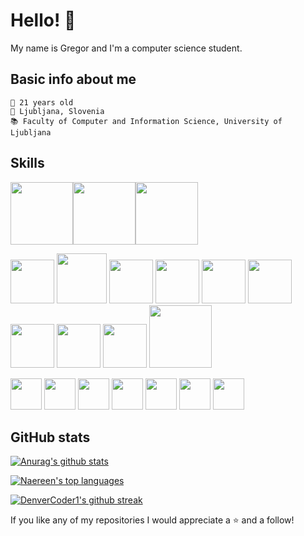# Hello! 👋

My name is Gregor and I'm a computer science student.

## Basic info about me
```
🍰 21 years old
📍 Ljubljana, Slovenia
📚 Faculty of Computer and Information Science, University of Ljubljana
```

## Skills
<img height=100 src="https://cdn.jsdelivr.net/gh/devicons/devicon/icons/c/c-original.svg" /><img height=100 src="https://cdn.jsdelivr.net/gh/devicons/devicon/icons/cplusplus/cplusplus-original.svg"><img height=100 src="https://cdn.jsdelivr.net/gh/devicons/devicon/icons/java/java-original-wordmark.svg" />


 <img height=70 src="https://cdn.jsdelivr.net/gh/devicons/devicon/icons/html5/html5-original-wordmark.svg" /> <img height=80 src="https://cdn.jsdelivr.net/gh/devicons/devicon/icons/css3/css3-original-wordmark.svg" /> <img height=70 src="https://cdn.jsdelivr.net/gh/devicons/devicon/icons/javascript/javascript-original.svg" /> 
 <img height=70 src="https://cdn.jsdelivr.net/gh/devicons/devicon/icons/python/python-original.svg" />
 <img height=70 src="https://cdn.jsdelivr.net/gh/devicons/devicon/icons/mysql/mysql-original-wordmark.svg" />
 <img height=70 src="https://cdn.jsdelivr.net/gh/devicons/devicon/icons/unity/unity-original.svg" />
 <img height=70 src="https://cdn.jsdelivr.net/gh/devicons/devicon/icons/arduino/arduino-original.svg" />
 <img height=70 src="https://cdn.jsdelivr.net/gh/devicons/devicon/icons/csharp/csharp-original.svg" />
<img height=70 src="https://cdn.jsdelivr.net/gh/devicons/devicon/icons/bash/bash-original.svg" />
<img height=100 src="https://cdn.jsdelivr.net/gh/devicons/devicon/icons/git/git-original.svg" /> 
          
 
 
 <img height=50 src="https://cdn.jsdelivr.net/gh/devicons/devicon/icons/react/react-original.svg" /> <img height=50 src="https://cdn.jsdelivr.net/gh/devicons/devicon/icons/matlab/matlab-original.svg" /> <img height=50 src="https://cdn.jsdelivr.net/gh/devicons/devicon/icons/docker/docker-original.svg" /> <img height=50 src="https://cdn.jsdelivr.net/gh/devicons/devicon/icons/go/go-original-wordmark.svg" /> <img height=50 src="https://cdn.jsdelivr.net/gh/devicons/devicon/icons/nginx/nginx-original.svg" /> <img height=50 src="https://cdn.jsdelivr.net/gh/devicons/devicon/icons/nodejs/nodejs-original-wordmark.svg" /> <img height=50 src="https://cdn.jsdelivr.net/gh/devicons/devicon/icons/r/r-original.svg" /> 
          
          
## GitHub stats
[![Anurag's github stats](https://github-readme-stats.vercel.app/api?username=gregorkovac&theme=dark)](https://github.com/anuraghazra/github-readme-stats) 

[![Naereen's top languages](https://github-readme-stats.vercel.app/api/top-langs/?username=gregorkovac&theme=dark&hide=ShaderLab,HLSL,ASP.NET,GLSL)](https://github.com/anuraghazra/github-readme-stats)

[![DenverCoder1's github streak](https://github-readme-streak-stats.herokuapp.com/?user=gregorkovac&theme=dark)](https://github.com/DenverCoder1/github-readme-streak-stats)

If you like any of my repositories I would appreciate a ⭐️ and a follow!
